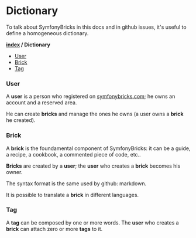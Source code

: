 # Dictionary

To talk about SymfonyBricks in this docs and in github issues, it's useful to define a homogeneous dictionary.

**[index](index.md) / Dictionary**

- [User](#user)
- [Brick](#brick)
- [Tag](#tag)

### User

A **user** is a person who registered on [symfonybricks.com](http://symfonybricks.com); he owns an account and a reserved area.

He can create **bricks** and manage the ones he owns (a user owns a **brick** he created).


### Brick

A **brick** is the foundamental component of SymfonyBricks: it can be a guide, a recipe, a cookbook, a commented piece of code, etc.. 

**Bricks** are created by a **user**; the **user** who creates a **brick** becomes his owner.

The syntax format is the same used by github: markdown.

It is possible to translate a **brick** in different languages.

### Tag

A **tag** can be composed by one or more words. The **user** who creates a **brick** can attach zero or more **tags** to it.